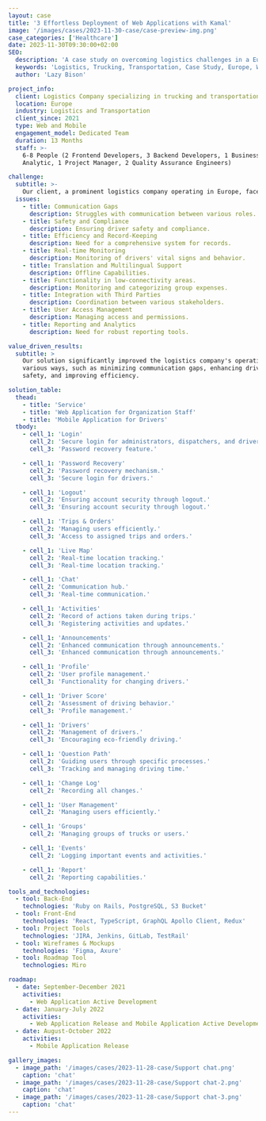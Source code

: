 ```yaml
---
layout: case
title: '3 Effortless Deployment of Web Applications with Kamal'
image: '/images/cases/2023-11-30-case/case-preview-img.png'
case_categories: ['Healthcare']
date: 2023-11-30T09:30:00+02:00
SEO:
  description: 'A case study on overcoming logistics challenges in a European trucking and transportation company.'
  keywords: 'Logistics, Trucking, Transportation, Case Study, Europe, Web Application, Mobile Application'
  author: 'Lazy Bison'

project_info:
  client: Logistics Company specializing in trucking and transportation services.
  location: Europe
  industry: Logistics and Transportation
  client_since: 2021
  type: Web and Mobile
  engagement_model: Dedicated Team
  duration: 13 Months
  staff: >-
    6-8 People (2 Frontend Developers, 3 Backend Developers, 1 Business
    Analytic, 1 Project Manager, 2 Quality Assurance Engineers)

challenge:
  subtitle: >-
    Our client, a prominent logistics company operating in Europe, faced several critical challenges:
  issues:
    - title: Communication Gaps
      description: Struggles with communication between various roles.
    - title: Safety and Compliance
      description: Ensuring driver safety and compliance.
    - title: Efficiency and Record-Keeping
      description: Need for a comprehensive system for records.
    - title: Real-time Monitoring
      description: Monitoring of drivers' vital signs and behavior.
    - title: Translation and Multilingual Support
      description: Offline Capabilities.
    - title: Functionality in low-connectivity areas.
      description: Monitoring and categorizing group expenses.
    - title: Integration with Third Parties
      description: Coordination between various stakeholders.
    - title: User Access Management
      description: Managing access and permissions.
    - title: Reporting and Analytics
      description: Need for robust reporting tools.

value_driven_results:
  subtitle: >
    Our solution significantly improved the logistics company's operations in
    various ways, such as minimizing communication gaps, enhancing driver
    safety, and improving efficiency.

solution_table:
  thead:
    - title: 'Service'
    - title: 'Web Application for Organization Staff'
    - title: 'Mobile Application for Drivers'
  tbody:
    - cell_1: 'Login'
      cell_2: 'Secure login for administrators, dispatchers, and driver supporters.'
      cell_3: 'Password recovery feature.'

    - cell_1: 'Password Recovery'
      cell_2: 'Password recovery mechanism.'
      cell_3: 'Secure login for drivers.'

    - cell_1: 'Logout'
      cell_2: 'Ensuring account security through logout.'
      cell_3: 'Ensuring account security through logout.'

    - cell_1: 'Trips & Orders'
      cell_2: 'Managing users efficiently.'
      cell_3: 'Access to assigned trips and orders.'

    - cell_1: 'Live Map'
      cell_2: 'Real-time location tracking.'
      cell_3: 'Real-time location tracking.'

    - cell_1: 'Chat'
      cell_2: 'Communication hub.'
      cell_3: 'Real-time communication.'

    - cell_1: 'Activities'
      cell_2: 'Record of actions taken during trips.'
      cell_3: 'Registering activities and updates.'

    - cell_1: 'Announcements'
      cell_2: 'Enhanced communication through announcements.'
      cell_3: 'Enhanced communication through announcements.'

    - cell_1: 'Profile'
      cell_2: 'User profile management.'
      cell_3: 'Functionality for changing drivers.'

    - cell_1: 'Driver Score'
      cell_2: 'Assessment of driving behavior.'
      cell_3: 'Profile management.'

    - cell_1: 'Drivers'
      cell_2: 'Management of drivers.'
      cell_3: 'Encouraging eco-friendly driving.'

    - cell_1: 'Question Path'
      cell_2: 'Guiding users through specific processes.'
      cell_3: 'Tracking and managing driving time.'

    - cell_1: 'Change Log'
      cell_2: 'Recording all changes.'

    - cell_1: 'User Management'
      cell_2: 'Managing users efficiently.'

    - cell_1: 'Groups'
      cell_2: 'Managing groups of trucks or users.'

    - cell_1: 'Events'
      cell_2: 'Logging important events and activities.'

    - cell_1: 'Report'
      cell_2: 'Reporting capabilities.'

tools_and_technologies:
  - tool: Back-End
    technologies: 'Ruby on Rails, PostgreSQL, S3 Bucket'
  - tool: Front-End
    technologies: 'React, TypeScript, GraphQL Apollo Client, Redux'
  - tool: Project Tools
    technologies: 'JIRA, Jenkins, GitLab, TestRail'
  - tool: Wireframes & Mockups
    technologies: 'Figma, Axure'
  - tool: Roadmap Tool
    technologies: Miro

roadmap:
  - date: September-December 2021
    activities:
      - Web Application Active Development
  - date: January-July 2022
    activities:
      - Web Application Release and Mobile Application Active Development
  - date: August-October 2022
    activities:
      - Mobile Application Release

gallery_images:
  - image_path: '/images/cases/2023-11-28-case/Support chat.png'
    caption: 'chat'
  - image_path: '/images/cases/2023-11-28-case/Support chat-2.png'
    caption: 'chat'
  - image_path: '/images/cases/2023-11-28-case/Support chat-3.png'
    caption: 'chat'
---
```

